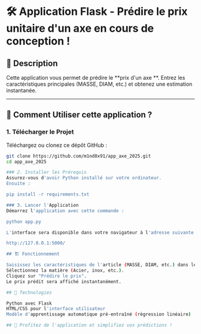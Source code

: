 # 🛠️ Application Flask - Prédire le prix unitaire d'un axe en cours de conception !

## 📖 Description
Cette application vous permet de prédire le **prix d'un axe **. Entrez les caractéristiques principales (MASSE, DIAM, etc.) et obtenez une estimation instantanée.

---

## 🚀 Comment Utiliser cette application ?

### 1. Télécharger le Projet
Téléchargez ou clonez ce dépôt GitHub :
```bash
git clone https://github.com/m1nd0x91/app_axe_2025.git
cd app_axe_2025

### 2. Installer les Prérequis
Assurez-vous d'avoir Python installé sur votre ordinateur.
Ensuite :

pip install -r requirements.txt

### 3. Lancer l'Application
Démarrez l'application avec cette commande :

python app.py

L'interface sera disponible dans votre navigateur à l'adresse suivante :

http://127.0.0.1:5000/

## 🏗️ Fonctionnement

Saisissez les caractéristiques de l'article (MASSE, DIAM, etc.) dans le formulaire.
Sélectionnez la matière (Acier, inox, etc.).
Cliquez sur "Prédire le prix".
Le prix prédit sera affiché instantanément.

## 🌟 Technologies

Python avec Flask
HTML/CSS pour l'interface utilisateur
Modèle d'apprentissage automatique pré-entraîné (règression linéaire)

## 🎉 Profitez de l'application et simplifiez vos prédictions !







